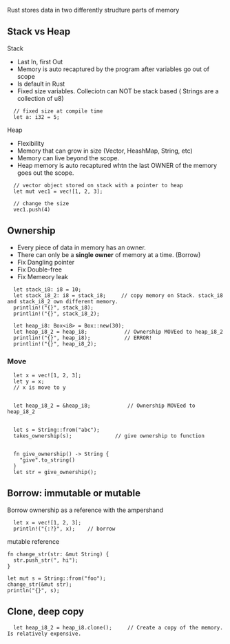 

Rust stores data in two differently strudture parts of memory


## Stack vs Heap
Stack
- Last In, first Out
- Memory is auto recaptured by the program after variables go out of scope
- Is default in Rust
- Fixed size variables. Colleciotn can NOT be stack based ( Strings are a collection of u8)
```
  // fixed size at compile time
  let a: i32 = 5;
```

Heap
- Flexibility
- Memory that can grow in size (Vector, HeashMap, String, etc)
- Memory can live beyond the scope.
- Heap memory is auto recaptured whtn the last OWNER of the memory goes out the scope.


```
  // vector object stored on stack with a pointer to heap 
  let mut vec1 = vec![1, 2, 3];

  // change the size
  vec1.push(4) 
```


## Ownership
- Every piece of data in memory has an owner. 
- There can only be a **single owner** of memory at a time. (Borrow)
- Fix Dangling pointer
- Fix Double-free
- Fix Memeory leak

```
  let stack_i8: i8 = 10;
  let stack_i8_2: i8 = stack_i8;     // copy memory on Stack. stack_i8 and stack_i8_2 own different memory.
  printlin!("{}", stack_i8);
  printlin!("{}", stack_i8_2);    
  
  let heap_i8: Box<i8> = Box::new(30);
  let heap_i8_2 = heap_i8;            // Ownership MOVEed to heap_i8_2
  printlin!("{}", heap_i8);           // ERROR!
  printlin!("{}", heap_i8_2);    
```

### Move
```
  let x = vec![1, 2, 3];
  let y = x;
  // x is move to y


  let heap_i8_2 = &heap_i8;            // Ownership MOVEed to heap_i8_2


  let s = String::from("abc");
  takes_ownership(s);              // give ownership to function


  fn give_ownership() -> String {
    "give".to_string()
  }
  let str = give_ownership();
```

## Borrow: immutable or mutable

Borrow ownership as a reference with the ampershand
```
  let x = vec![1, 2, 3];
  println!("{:?}", x);    // borrow
```

mutable reference
```
fn change_str(str: &mut String) {
  str.push_str(", hi");
}

let mut s = String::from("foo");
change_str(&mut str);
println("{}", s);
```

## Clone, deep copy
```
  let heap_i8_2 = heap_i8.clone();     // Create a copy of the memory. Is relatively expensive.
```

